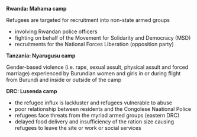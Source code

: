 **Rwanda: Mahama camp**

Refugees are targeted for recruitment into non-state armed groups
* involving Rwandan police officers
* fighting on behalf of the Movement for Solidarity and Democracy (MSD)
* recruitments for the National Forces Liberation (opposition party) 

**Tanzania: Nyarugusu camp**

Gender-based violence (i.e. rape, sexual assult, physical assult and forced marriage)
experienced by Burundian women and girls in or during flight from Burundi and inside or outside of the camp

**DRC: Lusenda camp**
* the refugee influx is lackluster and refugees vulnerable to abuse
* poor relationship between residents and the Congolese Naational Police
* refugees face threats from the myriad armed groups (eastern DRC)
* delayed food delivery and insufficiency of the ration size causing refugees to leave the site or work or social services

